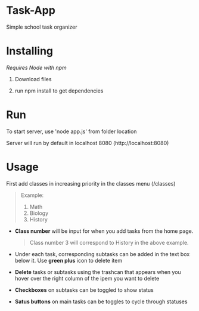 # Task-App
Simple school task organizer

# Installing
*Requires Node with npm*

1. Download files

2. run npm install to get dependencies

# Run
To start server, use 'node app.js' from folder location

Server will run by default in localhost 8080 (http://localhost:8080)

# Usage
First add classes in increasing priority in the classes menu (/classes)

  > Example:
  > 1. Math
  > 2. Biology
  > 3. History

- **Class number** will be input for when you add tasks from the home page.

  > Class number 3 will correspond to History in the above example.

- Under each task, corresponding subtasks can be added in the text box below it. Use **green plus** icon to delete item

- **Delete** tasks or subtasks using the trashcan that appears when you hover over the right column of the ipem you want to delete

- **Checkboxes** on subtasks can be toggled to show status

- **Satus buttons** on main tasks can be toggles to cycle through statuses
